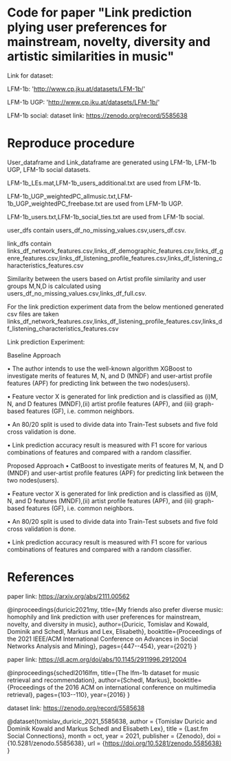 # Code for paper "Link prediction plying user preferences for mainstream, novelty, diversity and artistic similarities in music"

Link for dataset:

LFM-1b:
'http://www.cp.jku.at/datasets/LFM-1b/'

LFM-1b UGP:
'http://www.cp.jku.at/datasets/LFM-1b/'

LFM-1b social:
dataset link: https://zenodo.org/record/5585638

# Reproduce procedure

User_dataframe and Link_dataframe are generated using LFM-1b, LFM-1b UGP, LFM-1b social datasets.

LFM-1b_LEs.mat,LFM-1b_users_additional.txt are used from LFM-1b.

LFM-1b_UGP_weightedPC_allmusic.txt,LFM-1b_UGP_weightedPC_freebase.txt are used from LFM-1b UGP.

LFM-1b_users.txt,LFM-1b_social_ties.txt are used from LFM-1b social.

user_dfs contain users_df_no_missing_values.csv,users_df.csv.

link_dfs contain links_df_network_features.csv,links_df_demographic_features.csv,links_df_genre_features.csv,links_df_listening_profile_features.csv,links_df_listening_characteristics_features.csv

Similarity between the users based on Artist profile similarity and user groups M,N,D is calculated using users_df_no_missing_values.csv,links_df_full.csv.

For the link prediction experiment data from the below mentioned generated csv files are taken
links_df_network_features.csv,links_df_listening_profile_features.csv,links_df_listening_characteristics_features.csv

Link prediction Experiment:

Baseline Approach

• The author intends to use the well-known algorithm
XGBoost to investigate merits of features M, N, and
D (MNDF) and user-artist profile features (APF) for
predicting link between the two nodes(users).

• Feature vector X is generated for link prediction and
is classified as (i)M, N, and D features (MNDF),(ii)
artist profile features (APF), and (iii) graph-based features
(GF), i.e. common neighbors.

• An 80/20 split is used to divide data into Train-Test
subsets and five fold cross validation is done.

• Link prediction accuracy result is measured with F1 score
for various combinations of features and compared with
a random classifier.

Proposed Approach
• CatBoost to investigate merits of features M, N, and
D (MNDF) and user-artist profile features (APF) for
predicting link between the two nodes(users).

• Feature vector X is generated for link prediction and
is classified as (i)M, N, and D features (MNDF),(ii)
artist profile features (APF), and (iii) graph-based features
(GF), i.e. common neighbors.

• An 80/20 split is used to divide data into Train-Test
subsets and five fold cross validation is done.

• Link prediction accuracy result is measured with F1 score
for various combinations of features and compared with
a random classifier.

# References

paper link: https://arxiv.org/abs/2111.00562

@inproceedings{duricic2021my,
title={My friends also prefer diverse music: homophily and link prediction with user preferences for mainstream, novelty, and diversity in music},
author={Duricic, Tomislav and Kowald, Dominik and Schedl, Markus and Lex, Elisabeth},
booktitle={Proceedings of the 2021 IEEE/ACM International Conference on Advances in Social Networks Analysis and Mining},
pages={447--454},
year={2021}
}

paper link: https://dl.acm.org/doi/abs/10.1145/2911996.2912004

@inproceedings{schedl2016lfm,
title={The lfm-1b dataset for music retrieval and recommendation},
author={Schedl, Markus},
booktitle={Proceedings of the 2016 ACM on international conference on multimedia retrieval},
pages={103--110},
year={2016}
}

dataset link: https://zenodo.org/record/5585638

@dataset{tomislav_duricic_2021_5585638,
  author       = {Tomislav Duricic and
                  Dominik Kowald and
                  Markus Schedl and
                  Elisabeth Lex},
  title        = {Last.fm Social Connections},
  month        = oct,
  year         = 2021,
  publisher    = {Zenodo},
  doi          = {10.5281/zenodo.5585638},
  url          = {https://doi.org/10.5281/zenodo.5585638}
}


